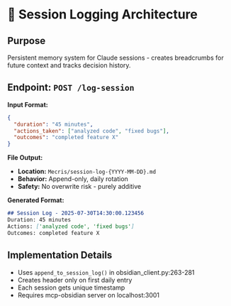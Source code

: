 # 📝 Session Logging Architecture

## Purpose
Persistent memory system for Claude sessions - creates breadcrumbs for future context and tracks decision history.

## Endpoint: `POST /log-session`

**Input Format:**
```json
{
  "duration": "45 minutes", 
  "actions_taken": ["analyzed code", "fixed bugs"],
  "outcomes": "completed feature X"
}
```

**File Output:**
- **Location:** `Mecris/session-log-{YYYY-MM-DD}.md`
- **Behavior:** Append-only, daily rotation
- **Safety:** No overwrite risk - purely additive

**Generated Format:**
```markdown
## Session Log - 2025-07-30T14:30:00.123456
Duration: 45 minutes
Actions: ['analyzed code', 'fixed bugs'] 
Outcomes: completed feature X
```

## Implementation Details
- Uses `append_to_session_log()` in obsidian_client.py:263-281
- Creates header only on first daily entry
- Each session gets unique timestamp
- Requires mcp-obsidian server on localhost:3001